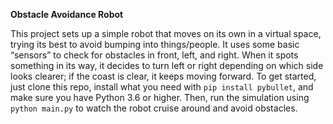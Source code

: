 **Obstacle Avoidance Robot**

This project sets up a simple robot that moves on its own in a virtual space, trying its best to avoid bumping into things/people. 
It uses some basic “sensors” to check for obstacles in front, left, and right.
When it spots something in its way, it decides to turn left or right depending on which side looks clearer; if the coast is clear, it keeps moving forward.
To get started, just clone this repo, install what you need with `pip install pybullet`, and make sure you have Python 3.6 or higher. 
Then, run the simulation using `python main.py` to watch the robot cruise around and avoid obstacles.
